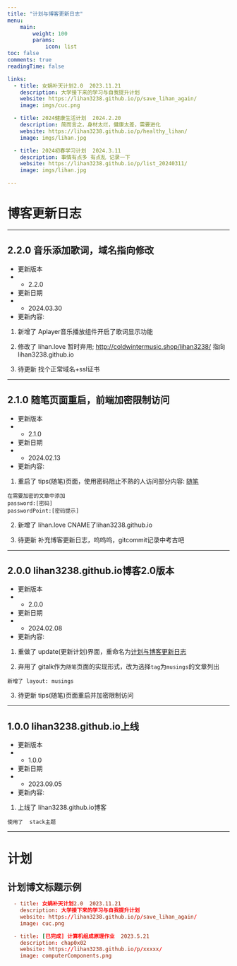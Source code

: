 ```yaml
---
title: "计划与博客更新日志"
menu:
    main: 
        weight: 100
        params:
            icon: list
toc: false
comments: true
readingTime: false

links:
  - title: 女娲补天计划2.0  2023.11.21
    description: 大学接下来的学习与自我提升计划
    website: https://lihan3238.github.io/p/save_lihan_again/
    image: imgs/cuc.png

  - title: 2024健康生活计划  2024.2.20
    description: 简而言之，身材太烂，健康太差，需要进化
    website: https://lihan3238.github.io/p/healthy_lihan/
    image: imgs/lihan.jpg

  - title: 2024初春学习计划  2024.3.11
    description: 事情有点多 有点乱 记录一下
    website: https://lihan3238.github.io/p/list_20240311/
    image: imgs/lihan.jpg

---
```


# 博客更新日志

---

## 2.2.0 音乐添加歌词，域名指向修改

- 更新版本
- - 2.2.0
- 更新日期
- - 2024.03.30
- 更新内容:

1. 新增了    Aplayer音乐播放组件开启了歌词显示功能

2. 修改了    lihan.love 暂时弃用; http://coldwintermusic.shop/lihan3238/ 指向lihan3238.github.io

3. 待更新    找个正常域名+ssl证书

---

## 2.1.0 随笔页面重启，前端加密限制访问

- 更新版本
- - 2.1.0
- 更新日期
- - 2024.02.13
- 更新内容:

1. 重启了    tips(随笔)页面，使用密码阻止不熟的人访问部分内容: [随笔](https://lihan3238.github.io/musings/)

```
在需要加密的文章中添加 
password:[密码]
passwordPoint:[密码提示]
```

2. 新增了    lihan.love CNAME了lihan3238.github.io

3. 待更新    补充博客更新日志，呜呜呜，gitcommit记录中考古吧

---

## 2.0.0 lihan3238.github.io博客2.0版本

-  更新版本
- -  2.0.0
- 更新日期
- - 2024.02.08
- 更新内容:

1. 重做了    update(更新计划)界面，重命名为[计划与博客更新日志](https://lihan3238.github.io/计划与博客更新日志/)

2. 弃用了    gitalk作为`随笔`页面的实现形式，改为选择`tag`为`musings`的文章列出

```
新增了 layout: musings
```

3. 待更新    tips(随笔)页面重启并加密限制访问

---

## 1.0.0 lihan3238.github.io上线

- 更新版本
- - 1.0.0
- 更新日期
- - 2023.09.05
- 更新内容:

1. 上线了    lihan3238.github.io博客

```
使用了  stack主题
```

---


# 计划

## 计划博文标题示例

```toml
  - title: 女娲补天计划2.0  2023.11.21
    description: 大学接下来的学习与自我提升计划
    website: https://lihan3238.github.io/p/save_lihan_again/
    image: cuc.png

  - title: [已完成] 计算机组成原理作业  2023.5.21
    description: chap0x02
    website: https://lihan3238.github.io/p/xxxxx/
    image: computerComponents.png
```

